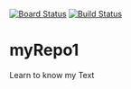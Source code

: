 [![Board Status](https://daimler.visualstudio.com/065b30b0-cd4f-47a3-9710-975eaa676c19/b5ce1ebe-a8fd-42b5-81d2-803af9924128/_apis/work/boardbadge/c3aec19f-f536-4168-8827-160fb4f5840c)](https://daimler.visualstudio.com/065b30b0-cd4f-47a3-9710-975eaa676c19/_boards/board/t/b5ce1ebe-a8fd-42b5-81d2-803af9924128/Microsoft.RequirementCategory)
[![Build Status](https://daimler.visualstudio.com/TGeXtollo01/_apis/build/status/tgunst.myRepo1?branchName=master)](https://daimler.visualstudio.com/TGeXtollo01/_build/latest?definitionId=3293&branchName=master)

# myRepo1
Learn to know
my Text
